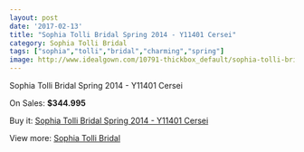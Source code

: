 ```yaml
---
layout: post
date: '2017-02-13'
title: "Sophia Tolli Bridal Spring 2014 - Y11401 Cersei"
category: Sophia Tolli Bridal
tags: ["sophia","tolli","bridal","charming","spring"]
image: http://www.idealgown.com/10791-thickbox_default/sophia-tolli-bridal-spring-2014-y11401-cersei.jpg
---
```

Sophia Tolli Bridal Spring 2014 - Y11401 Cersei

On Sales: **$344.995**
<a href="https://www.idealgown.com/en/sophia-tolli-bridal/4427-sophia-tolli-bridal-spring-2014-y11401-cersei.html"><amp-img layout="responsive" width="600" height="600" src="//www.idealgown.com/10791-thickbox_default/sophia-tolli-bridal-spring-2014-y11401-cersei.jpg" alt="Sophia Tolli Bridal Spring 2014 - Y11401 Cersei 0" /></a>
<a href="https://www.idealgown.com/en/sophia-tolli-bridal/4427-sophia-tolli-bridal-spring-2014-y11401-cersei.html"><amp-img layout="responsive" width="600" height="600" src="//www.idealgown.com/10792-thickbox_default/sophia-tolli-bridal-spring-2014-y11401-cersei.jpg" alt="Sophia Tolli Bridal Spring 2014 - Y11401 Cersei 1" /></a>

Buy it: [Sophia Tolli Bridal Spring 2014 - Y11401 Cersei](https://www.idealgown.com/en/sophia-tolli-bridal/4427-sophia-tolli-bridal-spring-2014-y11401-cersei.html "Sophia Tolli Bridal Spring 2014 - Y11401 Cersei")

View more: [Sophia Tolli Bridal](https://www.idealgown.com/en/52-sophia-tolli-bridal "Sophia Tolli Bridal")